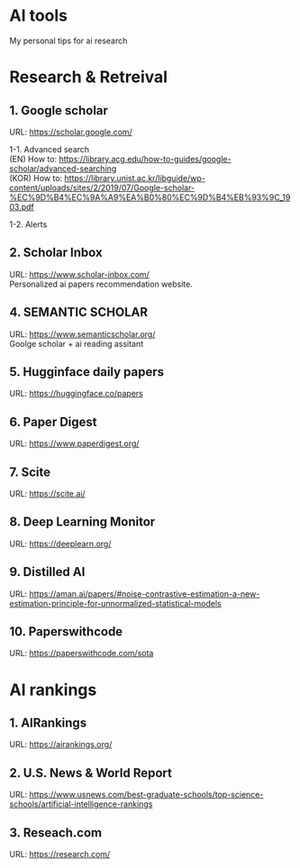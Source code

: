 # AI tools
My personal tips for ai research

# Research & Retreival
## 1. Google scholar
URL: https://scholar.google.com/

1-1. Advanced search  
(EN) How to: https://library.acg.edu/how-to-guides/google-scholar/advanced-searching  
(KOR) How to: https://library.unist.ac.kr/libguide/wp-content/uploads/sites/2/2019/07/Google-scholar-%EC%9D%B4%EC%9A%A9%EA%B0%80%EC%9D%B4%EB%93%9C_1903.pdf

1-2. Alerts

## 2. Scholar Inbox
URL: https://www.scholar-inbox.com/  
Personalized ai papers recommendation website.

## 4. SEMANTIC SCHOLAR
URL: https://www.semanticscholar.org/  
Goolge scholar + ai reading assitant

## 5. Hugginface daily papers
URL: https://huggingface.co/papers

## 6. Paper Digest
URL: https://www.paperdigest.org/

## 7. Scite
URL: https://scite.ai/

## 8. Deep Learning Monitor
URL: https://deeplearn.org/

## 9. Distilled AI
URL: https://aman.ai/papers/#noise-contrastive-estimation-a-new-estimation-principle-for-unnormalized-statistical-models  

## 10. Paperswithcode
URL: https://paperswithcode.com/sota

# AI rankings

## 1. AIRankings
URL: https://airankings.org/

## 2. U.S. News & World Report
URL: https://www.usnews.com/best-graduate-schools/top-science-schools/artificial-intelligence-rankings

## 3. Reseach.com
URL: https://research.com/
